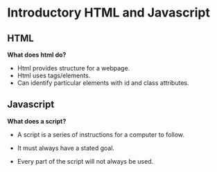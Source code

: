 # Introductory HTML and Javascript


## HTML

**What does html do?**

* Html provides structure for a webpage.
* Html uses tags/elements.
* Can identify particular elements with id and class attributes.

## Javascript

**What does a script?**
* A script is a series of instructions for a computer to follow.

* It must always have a stated goal.

* Every part of the script will not always be used.


